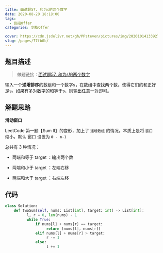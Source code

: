 ```yaml
---
title: 面试题57. 和为s的两个数字
date: 2020-08-20 18:18:00
tags: 
  - 剑指Offer
categories: 剑指Offer

cover: https://cdn.jsdelivr.net/gh/PPsteven/pictures/img/20201014133927.png
slug: /pages/77fb0b/
---
```


## 题目描述

> 做题链接：[面试题57. 和为s的两个数字](https://leetcode-cn.com/problems/he-wei-sde-liang-ge-shu-zi-lcof/)

输入一个**递增排序**的数组和一个数字s，在数组中查找两个数，使得它们的和正好是s。如果有多对数字的和等于s，则输出任意一对即可。

<!--more-->

## 解题思路

**滑动窗口**

LeetCode 第一题【Sum II】的变形，加上了 `递增数组` 的情况，本质上是将 `窗口` 缩小。默认 窗口 设置为 `0 - n-1`

总共有 3 种情况：

- 两端和等于 target ：输出两个数

- 两端和小于 target ：左端右移
- 两端和大于 target ：右端左移

## 代码

```python
class Solution:
    def twoSum(self, nums: List[int], target: int) -> List[int]:
          l, r = 0, len(nums) - 1
          while True:
              if nums[l] + nums[r] == target:
                   return [nums[l], nums[r]]
              elif nums[l] + nums[r] > target:
                   r -= 1
              else:
                   l += 1
```
